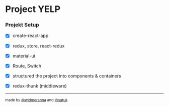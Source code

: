# Project YELP

### Projekt Setup

- [x] create-react-app
- [x] redux, store, react-redux
- [x] material-ui
- [x] Route, Switch
- [x] structured the project into components & containers
- [x] redux-thunk (middleware)


<hr>
<div>
  <sup>
    made by <a href="https://github.com/widmeranna">@widmeranna</a> and <a href="https://github.com/satuk">@satuk</a>
  </sup>
</div>
